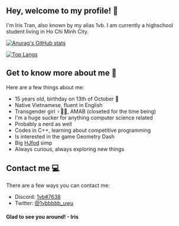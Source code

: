 ## Hey, welcome to my profile! 👋

I'm Iris Tran, also known by my alias 1vb. I am currently a highschool student living in Ho Chi Minh City.

[![Anurag's GitHub stats](https://github-readme-stats.vercel.app/api?username=1vb-iristr&show_icons=true&theme=dark)](https://github.com/anuraghazra/github-readme-stats)

[![Top Langs](https://github-readme-stats.vercel.app/api/top-langs/?username=1vb-iristr&layout=compact&theme=dark)](https://github.com/anuraghazra/github-readme-stats)

## Get to know more about me 🤔

Here are a few things about me:
* 15 years old, birthday on 13th of October 🎉
* Native Vietnamese, fluent in English
* Transgender girl ♀️🏳️‍⚧️, AMAB (closeted for the time being)
* I'm a huge sucker for anything computer science related
* Probably a nerd as well
* Codes in C++, learning about competitive programming
* Is interested in the game Geometry Dash
* Big [HJfod](https://github.com/HJfod) simp
* Always curious, always exploring new things

## Contact me 💻

There are a few ways you can contact me:
* Discord: [1vb#7638](https://discord.com/users/909187371294134292)
* Twitter: [@1vbbbbb_uwu](https://twitter.com/1vbbbbb_uwu)

#### Glad to see you around! \- Iris
